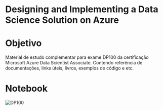 # Designing and Implementing a Data Science Solution on Azure

# Objetivo 
Material de estudo complementar para exame DP100 da certificação Microsoft Azure Data Scientist Associate. 
Contendo referência de documentações, links úteis, livros, exemplos de código e etc.

# Notebook

![DP100](https://github.com/sidneyocirqueira/material-de-estudo-dp100/blob/master/notebooks/DP_100.ipynb) 
